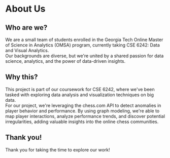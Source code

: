 # About Us

## Who are we?

We are a small team of students enrolled in the Georgia Tech Online Master of Science in Analytics (OMSA) program, currently taking CSE 6242: Data and Visual Analytics.  
Our backgrounds are diverse, but we're united by a shared passion for data science, analytics, and the power of data-driven insights.

## Why this?

This project is part of our coursework for CSE 6242, where we've been tasked with exploring data analysis and visualization techniques on big data.  
For our project, we're leveraging the chess.com API to detect anomalies in player behavior and performance. By using graph modeling, we're able to map player interactions, analyze performance trends, and discover potential irregularities, adding valuable insights into the online chess communities.

## Thank you!

Thank you for taking the time to explore our work!
